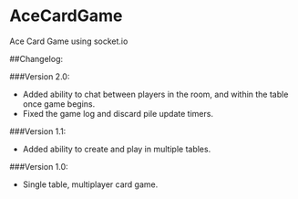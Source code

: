 # AceCardGame
Ace Card Game using socket.io

##Changelog:

###Version 2.0:
* Added ability to chat between players in the room, and within the table once game begins.
* Fixed the game log and discard pile update timers.

###Version 1.1:
* Added ability to create and play in multiple tables.

###Version 1.0:
* Single table, multiplayer card game.
